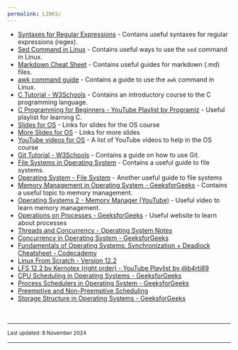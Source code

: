 ```yaml
---
permalink: LINKS/
---
```


* [Syntaxes for Regular Expressions](https://developer.mozilla.org/en-US/docs/Web/JavaScript/Guide/Regular_expressions/Cheatsheet) - Contains useful syntaxes for regular expressions (regex).
* [Sed Command in Linux](https://www.geeksforgeeks.org/sed-command-in-linux-unix-with-examples/) - Contains useful ways to use the `sed` command in Linux.
* [Markdown Cheat Sheet](https://www.markdownguide.org/cheat-sheet/) - Contains useful guides for markdown (.md) files.
* [awk command guide](https://www.freecodecamp.org/news/the-linux-awk-command-linux-and-unix-usage-syntax-examples/) - Contains a guide to use the `awk` command in Linux.
* [C Tutorial - W3Schools](https://www.w3schools.com/c/) - Contains an introductory course to the C programming language.
* [C Programming for Beginners - YouTube Playlist by Programiz](https://www.youtube.com/playlist?list=PL98qAXLA6aftD9ZlnjpLhdQAOFI8xIB6e) - Useful playlist for learning C.
* [Slides for OS](https://docos.vlsm.org/) - Links for slides for the OS course
* [More Slides for OS](https://codex.cs.yale.edu/avi/os-book/OS10/slide-dir/) - Links for more slides
* [YouTube videos for OS](https://os.vlsm.org/playlists/) - A list of YouTube videos to help in the OS course
* [Git Tutorial - W3Schools](https://www.w3schools.com/git/) - Contains a guide on how to use Git.
* [File Systems in Operating System](https://www.geeksforgeeks.org/file-systems-in-operating-system/) - Contains a useful guide to file systems.
* [Operating System - File System](https://www.tutorialspoint.com/operating_system/os_file_system.htm) - Another useful guide to file systems
* [Memory Management in Operating System - GeeksforGeeks](https://www.geeksforgeeks.org/memory-management-in-operating-system/) - Contains a useful topic to memory management.
* [Operating Systems 2 - Memory Manager (YouTube)](https://www.youtube.com/watch?v=qdkxXygc3rE) - Useful video to learn memory management.
* [Operations on Processes - GeeksforGeeks](https://www.geeksforgeeks.org/operations-on-processes/) - Useful website to learn about processes
* [Threads and Concurrency - Operating System Notes](https://applied-programming.github.io/Operating-Systems-Notes/3-Threads-and-Concurrency/)
* [Concurrency in Operating System - GeeksforGeeks](https://www.geeksforgeeks.org/concurrency-in-operating-system/)
* [Fundamentals of Operating Systems: Synchronization + Deadlock Cheatsheet - Codecademy](https://www.codecademy.com/learn/fscj-22-fundamentals-of-operating-systems/modules/wdcp-22-synchronization-deadlock-4b73e6c9-7ea2-41b8-8d31-b268d42e0cb1/cheatsheet)
* [Linux From Scratch - Version 12.2](https://www.linuxfromscratch.org/lfs/view/12.2/index.html)
* [LFS 12.2 by Kernotex (right order) - YouTube Playlist by @b4rti89](https://www.youtube.com/playlist?list=PLrhinKJAKUvaWMHjKDWj_JFvc5J2XLBF_)
* [CPU Scheduling in Operating Systems - GeeksforGeeks](https://www.geeksforgeeks.org/cpu-scheduling-in-operating-systems/)
* [Process Schedulers in Operating System - GeeksforGeeks](https://www.geeksforgeeks.org/process-schedulers-in-operating-system/)
* [Preemptive and Non-Preemptive Scheduling](https://www.geeksforgeeks.org/preemptive-and-non-preemptive-scheduling/)
* [Storage Structure in Operating Systems - GeeksforGeeks](https://www.geeksforgeeks.org/storage-structure-in-operating-systems/)
<br><br><br>
<hr>
<span style="font-size: smaller">Last updated: 8 November 2024</span>
<hr>
